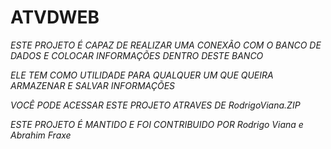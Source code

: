 # ATVDWEB

*ESTE PROJETO É CAPAZ DE REALIZAR UMA CONEXÃO COM O BANCO DE DADOS E COLOCAR INFORMAÇÕES DENTRO DESTE BANCO*

*ELE TEM COMO UTILIDADE PARA QUALQUER UM QUE QUEIRA ARMAZENAR E SALVAR INFORMAÇÕES*

*VOCÊ PODE ACESSAR ESTE PROJETO ATRAVES DE RodrigoViana.ZIP*

*ESTE PROJETO É MANTIDO E FOI CONTRIBUIDO POR Rodrigo Viana e Abrahim Fraxe*
